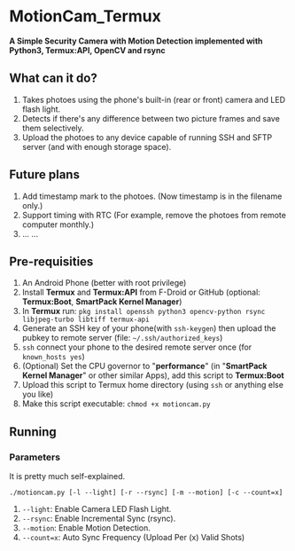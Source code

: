 # MotionCam_Termux
**A Simple Security Camera with Motion Detection implemented with Python3, Termux:API, OpenCV and rsync**

## What can it do?
1. Takes photoes using the phone's built-in (rear or front) camera and LED flash light.
2. Detects if there's any difference between two picture frames and save them selectively.
3. Upload the photoes to any device capable of running SSH and SFTP server (and with enough storage space).

## Future plans
1. Add timestamp mark to the photoes. (Now timestamp is in the filename only.)
2. Support timing with RTC (For example, remove the photoes from remote computer monthly.)
3. ... ...

## Pre-requisities
1. An Android Phone (better with root privilege)
2. Install **Termux** and **Termux:API** from F-Droid or GitHub (optional: **Termux:Boot**, **SmartPack Kernel Manager**)
3. In **Termux** run:
   `pkg install openssh python3 opencv-python rsync libjpeg-turbo libtiff termux-api`
5. Generate an SSH key of your phone(with `ssh-keygen`) then upload the pubkey to remote server (file: `~/.ssh/authorized_keys`)
6. `ssh` connect your phone to the desired remote server once (for `known_hosts yes`)
7. (Optional) Set the CPU governor to "**performance**" (in "**SmartPack Kernel Manager**" or other similar Apps), add this script to **Termux:Boot**
8. Upload this script to Termux home directory (using `ssh` or anything else you like)
9. Make this script executable: `chmod +x motioncam.py`

## Running
### Parameters
   It is pretty much self-explained.
   
   `./motioncam.py [-l --light] [-r --rsync] [-m --motion] [-c --count=x]`
1. `--light`: Enable Camera LED Flash Light.
2. `--rsync`: Enable Incremental Sync (rsync).
3. `--motion`: Enable Motion Detection.
4. `--count=x`: Auto Sync Frequency (Upload Per (x) Valid Shots)


